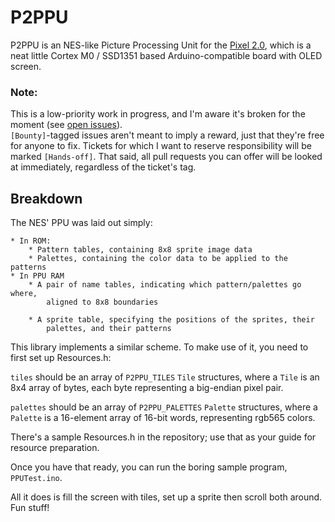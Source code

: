 # P2PPU

P2PPU is an NES-like Picture Processing Unit for the [Pixel 2.0](](https://www.kickstarter.com/projects/rabidprototypes/pixel-20-the-arduino-compatible-smart-display)), which is a neat little Cortex M0 / SSD1351 based Arduino-compatible board with OLED screen.

### Note:

This is a low-priority work in progress, and I'm aware it's broken for the 
moment (see [open issues](https://github.com/Fordi/P2PPU/issues)).  
`[Bounty]`-tagged issues aren't meant to imply a reward, just that they're 
free for anyone to fix.  Tickets for which I want to reserve responsibility
will be marked `[Hands-off]`.  That said, all pull requests you can offer 
will be looked at immediately, regardless of the ticket's tag.

## Breakdown

The NES' PPU was laid out simply:

    * In ROM:
        * Pattern tables, containing 8x8 sprite image data
        * Palettes, containing the color data to be applied to the patterns
    * In PPU RAM
        * A pair of name tables, indicating which pattern/palettes go where, 
            aligned to 8x8 boundaries

        * A sprite table, specifying the positions of the sprites, their 
            palettes, and their patterns

This library implements a similar scheme.  To make use of it, you need to first 
set up Resources.h:

`tiles` should be an array of `P2PPU_TILES` `Tile` structures, where a `Tile` 
is an 8x4 array of bytes, each byte representing a big-endian pixel pair.

`palettes` should be an array of `P2PPU_PALETTES` `Palette` structures, where a
`Palette` is a 16-element array of 16-bit words, representing rgb565 colors.

There's a sample Resources.h in the repository; use that as your guide for 
resource preparation.

Once you have that ready, you can run the boring sample program, `PPUTest.ino`.



All it does is fill the screen with tiles, set up a sprite then scroll both
around.  Fun stuff!



